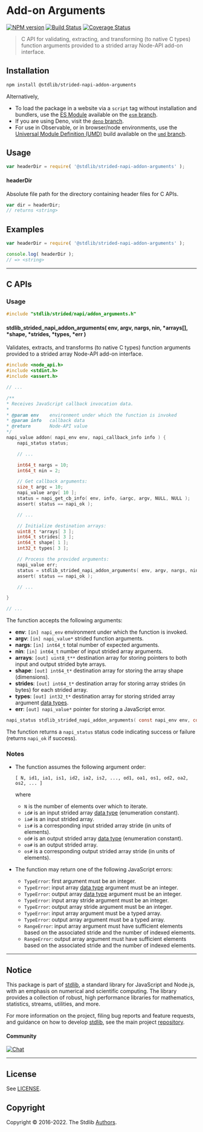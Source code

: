 <!--

@license Apache-2.0

Copyright (c) 2020 The Stdlib Authors.

Licensed under the Apache License, Version 2.0 (the "License");
you may not use this file except in compliance with the License.
You may obtain a copy of the License at

   http://www.apache.org/licenses/LICENSE-2.0

Unless required by applicable law or agreed to in writing, software
distributed under the License is distributed on an "AS IS" BASIS,
WITHOUT WARRANTIES OR CONDITIONS OF ANY KIND, either express or implied.
See the License for the specific language governing permissions and
limitations under the License.

-->

# Add-on Arguments

[![NPM version][npm-image]][npm-url] [![Build Status][test-image]][test-url] [![Coverage Status][coverage-image]][coverage-url] <!-- [![dependencies][dependencies-image]][dependencies-url] -->

> C API for validating, extracting, and transforming (to native C types) function arguments provided to a strided array Node-API add-on interface.

<!-- Section to include introductory text. Make sure to keep an empty line after the intro `section` element and another before the `/section` close. -->

<section class="intro">

</section>

<!-- /.intro -->

<!-- Package usage documentation. -->

<section class="installation">

## Installation

```bash
npm install @stdlib/strided-napi-addon-arguments
```

Alternatively,

-   To load the package in a website via a `script` tag without installation and bundlers, use the [ES Module][es-module] available on the [`esm` branch][esm-url].
-   If you are using Deno, visit the [`deno` branch][deno-url].
-   For use in Observable, or in browser/node environments, use the [Universal Module Definition (UMD)][umd] build available on the [`umd` branch][umd-url].

</section>

<section class="usage">

## Usage

```javascript
var headerDir = require( '@stdlib/strided-napi-addon-arguments' );
```

#### headerDir

Absolute file path for the directory containing header files for C APIs.

```javascript
var dir = headerDir;
// returns <string>
```

</section>

<!-- /.usage -->

<!-- Package usage notes. Make sure to keep an empty line after the `section` element and another before the `/section` close. -->

<section class="notes">

</section>

<!-- /.notes -->

<!-- Package usage examples. -->

<section class="examples">

## Examples

```javascript
var headerDir = require( '@stdlib/strided-napi-addon-arguments' );

console.log( headerDir );
// => <string>
```

</section>

<!-- /.examples -->

<!-- C interface documentation. -->

* * *

<section class="c">

## C APIs

<!-- Section to include introductory text. Make sure to keep an empty line after the intro `section` element and another before the `/section` close. -->

<section class="intro">

</section>

<!-- /.intro -->

<!-- C usage documentation. -->

<section class="usage">

### Usage

```c
#include "stdlib/strided/napi/addon_arguments.h"
```

<!-- lint disable maximum-heading-length -->

#### stdlib_strided_napi_addon_arguments( env, argv, nargs, nin, \*arrays[], \*shape, \*strides, \*types, \*err )

Validates, extracts, and transforms (to native C types) function arguments provided to a strided array Node-API add-on interface.

```c
#include <node_api.h>
#include <stdint.h>
#include <assert.h>

// ...

/**
* Receives JavaScript callback invocation data.
*
* @param env    environment under which the function is invoked
* @param info   callback data
* @return       Node-API value
*/
napi_value addon( napi_env env, napi_callback_info info ) {
    napi_status status;

    // ...

    int64_t nargs = 10;
    int64_t nin = 2;

    // Get callback arguments:
    size_t argc = 10;
    napi_value argv[ 10 ];
    status = napi_get_cb_info( env, info, &argc, argv, NULL, NULL );
    assert( status == napi_ok );

    // ...

    // Initialize destination arrays:
    uint8_t *arrays[ 3 ];
    int64_t strides[ 3 ];
    int64_t shape[ 1 ];
    int32_t types[ 3 ];

    // Process the provided arguments:
    napi_value err;
    status = stdlib_strided_napi_addon_arguments( env, argv, nargs, nin, arrays, shape, strides, types, &err );
    assert( status == napi_ok );

    // ...

}

// ...
```

The function accepts the following arguments:

-   **env**: `[in] napi_env` environment under which the function is invoked.
-   **argv**: `[in] napi_value*` strided function arguments.
-   **nargs**: `[in] int64_t` total number of expected arguments.
-   **nin**: `[in] int64_t` number of input strided array arguments.
-   **arrays**: `[out] uint8_t**` destination array for storing pointers to both input and output strided byte arrays.
-   **shape**: `[out] int64_t*` destination array for storing the array shape (dimensions).
-   **strides**: `[out] int64_t*` destination array for storing array strides (in bytes) for each strided array.
-   **types**: `[out] int32_t*` destination array for storing strided array argument [data types][@stdlib/strided/dtypes].
-   **err**: `[out] napi_value*` pointer for storing a JavaScript error.

```c
napi_status stdlib_strided_napi_addon_arguments( const napi_env env, const napi_value *argv, const int64_t nargs, const int64_t nin, uint8_t *arrays[], int64_t *shape, int64_t *strides, int32_t *types, napi_value *err );
```

The function returns a `napi_status` status code indicating success or failure (returns `napi_ok` if success).

</section>

<!-- /.usage -->

<!-- C API usage notes. Make sure to keep an empty line after the `section` element and another before the `/section` close. -->

<section class="notes">

### Notes

-   The function assumes the following argument order:

    ```text
    [ N, id1, ia1, is1, id2, ia2, is2, ..., od1, oa1, os1, od2, oa2, os2, ... ]
    ```

    where

    -   `N` is the number of elements over which to iterate.
    -   `id#` is an input strided array [data type][@stdlib/strided/dtypes] (enumeration constant).
    -   `ia#` is an input strided array.
    -   `is#` is a corresponding input strided array stride (in units of elements).
    -   `od#` is an output strided array [data type][@stdlib/strided/dtypes] (enumeration constant).
    -   `oa#` is an output strided array.
    -   `os#` is a corresponding output strided array stride (in units of elements).

-   The function may return one of the following JavaScript errors:

    -   `TypeError`: first argument must be an integer.
    -   `TypeError`: input array [data type][@stdlib/strided/dtypes] argument must be an integer.
    -   `TypeError`: output array [data type][@stdlib/strided/dtypes] argument must be an integer.
    -   `TypeError`: input array stride argument must be an integer.
    -   `TypeError`: output array stride argument must be an integer.
    -   `TypeError`: input array argument must be a typed array.
    -   `TypeError`: output array argument must be a typed array.
    -   `RangeError`: input array argument must have sufficient elements based on the associated stride and the number of indexed elements.
    -   `RangeError`: output array argument must have sufficient elements based on the associated stride and the number of indexed elements.

</section>

<!-- /.notes -->

<!-- C API usage examples. -->

<section class="examples">

</section>

<!-- /.examples -->

</section>

<!-- /.c -->

<!-- Section to include cited references. If references are included, add a horizontal rule *before* the section. Make sure to keep an empty line after the `section` element and another before the `/section` close. -->

<section class="references">

</section>

<!-- /.references -->

<!-- Section for related `stdlib` packages. Do not manually edit this section, as it is automatically populated. -->

<section class="related">

</section>

<!-- /.related -->

<!-- Section for all links. Make sure to keep an empty line after the `section` element and another before the `/section` close. -->


<section class="main-repo" >

* * *

## Notice

This package is part of [stdlib][stdlib], a standard library for JavaScript and Node.js, with an emphasis on numerical and scientific computing. The library provides a collection of robust, high performance libraries for mathematics, statistics, streams, utilities, and more.

For more information on the project, filing bug reports and feature requests, and guidance on how to develop [stdlib][stdlib], see the main project [repository][stdlib].

#### Community

[![Chat][chat-image]][chat-url]

---

## License

See [LICENSE][stdlib-license].


## Copyright

Copyright &copy; 2016-2022. The Stdlib [Authors][stdlib-authors].

</section>

<!-- /.stdlib -->

<!-- Section for all links. Make sure to keep an empty line after the `section` element and another before the `/section` close. -->

<section class="links">

[npm-image]: http://img.shields.io/npm/v/@stdlib/strided-napi-addon-arguments.svg
[npm-url]: https://npmjs.org/package/@stdlib/strided-napi-addon-arguments

[test-image]: https://github.com/stdlib-js/strided-napi-addon-arguments/actions/workflows/test.yml/badge.svg?branch=main
[test-url]: https://github.com/stdlib-js/strided-napi-addon-arguments/actions/workflows/test.yml?query=branch:main

[coverage-image]: https://img.shields.io/codecov/c/github/stdlib-js/strided-napi-addon-arguments/main.svg
[coverage-url]: https://codecov.io/github/stdlib-js/strided-napi-addon-arguments?branch=main

<!--

[dependencies-image]: https://img.shields.io/david/stdlib-js/strided-napi-addon-arguments.svg
[dependencies-url]: https://david-dm.org/stdlib-js/strided-napi-addon-arguments/main

-->

[umd]: https://github.com/umdjs/umd
[es-module]: https://developer.mozilla.org/en-US/docs/Web/JavaScript/Guide/Modules

[deno-url]: https://github.com/stdlib-js/strided-napi-addon-arguments/tree/deno
[umd-url]: https://github.com/stdlib-js/strided-napi-addon-arguments/tree/umd
[esm-url]: https://github.com/stdlib-js/strided-napi-addon-arguments/tree/esm

[chat-image]: https://img.shields.io/gitter/room/stdlib-js/stdlib.svg
[chat-url]: https://gitter.im/stdlib-js/stdlib/

[stdlib]: https://github.com/stdlib-js/stdlib

[stdlib-authors]: https://github.com/stdlib-js/stdlib/graphs/contributors

[stdlib-license]: https://raw.githubusercontent.com/stdlib-js/strided-napi-addon-arguments/main/LICENSE

[@stdlib/strided/dtypes]: https://github.com/stdlib-js/stdlib

</section>

<!-- /.links -->
